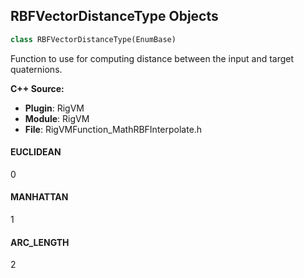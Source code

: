 ## RBFVectorDistanceType Objects

```python
class RBFVectorDistanceType(EnumBase)
```

Function to use for computing distance between the input and target
      quaternions.

**C++ Source:**

- **Plugin**: RigVM
- **Module**: RigVM
- **File**: RigVMFunction_MathRBFInterpolate.h

<a id="unreal.RBFVectorDistanceType.EUCLIDEAN"></a>

#### EUCLIDEAN

0

<a id="unreal.RBFVectorDistanceType.MANHATTAN"></a>

#### MANHATTAN

1

<a id="unreal.RBFVectorDistanceType.ARC_LENGTH"></a>

#### ARC_LENGTH

2

<a id="unreal.RigVMTransformSpace"></a>